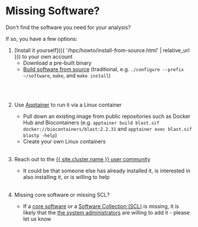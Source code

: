 # Missing Software?

Don't find the software you need for your analysis?
<!--
Did you make sure it is not in one of the [software repositories](/hpc/software/software-repositories.html)?
-->
If so, you have a few options:

1. [Install it yourself]({{ '/hpc/howto/install-from-source.html' | relative_url }}) to your own account
   - Download a pre-built binary
   - [Build software from source](/hpc/howto/install-from-source.html) (traditional, e.g. `./configure --prefix ~/software`, `make`, and `make install`)
<!-- - Build software from source (using Spack, e.g. `spack list` and `spack install pango`) -->
   <br><br>

2. Use [Apptainer](/hpc/software/singularity.html) to run it via a Linux container
   - Pull down an existing image from public repositories such as Docker Hub and Biocontainers (e.g. `apptainer build blast.sif docker://biocontainers/blast:2.2.31` and `apptainer exec blast.sif blastp -help`)
   - Create your own Linux containers
   <br><br>
  
3. Reach out to the [{{ site.cluster.name }} user community](/hpc/support/index.html)
   - It could be that someone else has already installed it,
     is interested in also installing it, or is willing to help
   <br><br>

4. Missing core software or missing SCL?
   - If a [core software](/hpc/software/core-software.html) or a [Software Collection (SCL)](/hpc/software/scl.html) is missing, it is likely that the [the system administrators](/hpc/about/contact.html) are willing to add it - please let us know
